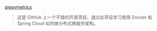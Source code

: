 [piggymetrics](https://github.com/sqshq/piggymetrics)
> 这是 GitHub 上一个不错的开源项目，通过此项目学习使用 Docker 和 Spring Cloud 如何做分布式微服务架构。

